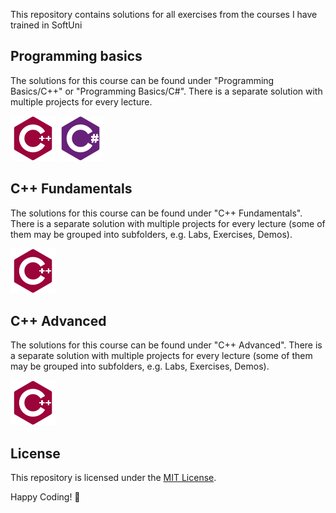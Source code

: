 This repository contains solutions for all exercises from the courses I have trained in SoftUni

## Programming basics

The solutions for this course can be found under "Programming Basics/C++" or "Programming Basics/C#". There is a separate solution with multiple projects for every lecture.

<img src="icons/cpp.svg" width="72px" height="72px" /> <img src="icons/csharp.svg" width="72px" height="72px" />

## C++ Fundamentals

The solutions for this course can be found under "C++ Fundamentals". There is a separate solution with multiple projects for every lecture (some of them may be grouped into subfolders, e.g. Labs, Exercises, Demos).

<img src="icons/cpp.svg" width="72px" height="72px" />

## C++ Advanced

The solutions for this course can be found under "C++ Advanced". There is a separate solution with multiple projects for every lecture (some of them may be grouped into subfolders, e.g. Labs, Exercises, Demos).

<img src="icons/cpp.svg" width="72px" height="72px" />

## License

This repository is licensed under the [MIT License](LICENSE).

Happy Coding! 🚀
